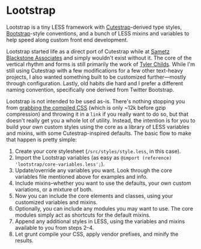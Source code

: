 # Lootstrap

Lootstrap is a tiny LESS framework with [Cutestrap](https://cutestrap.com)-derived type styles, [Bootstrap](https://getbootstrap.com)-style conventions, and a bunch of LESS mixins and variables to help speed along custom front end development.

Lootstrap started life as a direct port of Cutestrap while at [Sametz Blackstone Associates](https://github.com/sametzblackstone) and simply wouldn't exist without it. The core of the vertical rhythm and forms is still primarily the work of [Tyler Childs](https://github.com/tylerchilds/). While I'm still using Cutestrap with a few modifications for a few other text-heavy projects, I also wanted something built to be customized further—mostly through configuration. Lastly, old habits die hard and I prefer a different naming convention, specifically one derived from Twitter Bootstrap.

Lootstrap is not intended to be used as-is. There's nothing stopping you from [grabbing the compiled CSS](lootstrap.min.css) (which is only ~12k before gzip compression) and throwing it in a `link` if you really want to do so, but that doesn't really get you a whole lot of utility. Instead, the intention is for you to build your own custom styles using the core as a library of LESS variables and mixins, with some Cutestrap-inspired defaults. The basic flow to make that happen is pretty simple:

1. Create your core stylesheet (`/src/styles/style.less`, in this case).
1. Import the Lootstrap variables (as easy as `@import (reference) 'lootstrap/core-variables.less';`).
1. Update/override any variables you want. Look through the core variables file mentioned above for examples and info.
1. Include mixins–whether you want to use the defaults, your own custom variations, or a mixture of both.
1. Now you can include the core elements and classes, using your customized variables and mixins.
1. Optionally, you can include any modules you may want to use. The core modules simply act as shortcuts for the default mixins.
1. Append any additional styles in LESS, using the variables and mixins available to you from steps 2–4.
1. Let grunt compile your CSS, apply vendor prefixes, and minify the results.
